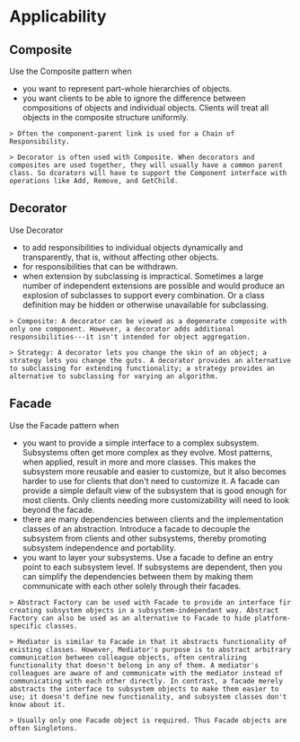 # Applicability

## Composite
Use the Composite pattern when
- you want to represent part-whole hierarchies of objects.
- you want clients to be able to ignore the difference between compositions of objects and individual objects. Clients will treat all objects in the composite structure uniformly.

```
> Often the component-parent link is used for a Chain of Responsibility.

> Decorator is often used with Composite. When decorators and composites are used together, they will usually have a common parent class. So dcorators will have to support the Component interface with operations like Add, Remove, and GetChild.
```

## Decorator
Use Decorator
- to add responsibilities to individual objects dynamically and transparently, that is, without affecting other objects.
- for responsibilities that can be withdrawn.
- when extension by subclassing is impractical. Sometimes a large number of independent extensions are possible and would produce an explosion of subclasses to support every combination. Or a class definition may be hidden or otherwise unavailable for subclassing.

```
> Composite: A decorator can be viewed as a degenerate composite with only one component. However, a decorator adds additional responsibilities---it isn't intended for object aggregation.

> Strategy: A decorator lets you change the skin of an object; a strategy lets you change the guts. A decorator provides an alternative to subclassing for extending functionality; a strategy provides an alternative to subclassing for varying an algorithm.
```

## Facade
Use the Facade pattern when
- you want to provide a simple interface to a complex subsystem. Subsystems often get more complex as they evolve. Most patterns, when applied, result in more and more classes. This makes the subsystem more reusable and easier to customize, but it also becomes harder to use for clients that don't need to customize it. A facade can provide a simple default view of the subsystem that is good enough for most clients. Only clients needing more customizability will need to look beyond the facade.
- there are many dependencies between clients and the implementation classes of an abstraction. Introduce a facade to decouple the subsystem from clients and other subsystems, thereby promoting subsystem independence and portability.
- you want to layer your subsystems. Use a facade to define an entry point to each subsystem level. If subsystems are dependent, then you can simplify the dependencies between them by making them communicate with each other solely through their facades.

```
> Abstract Factory can be used with Facade to provide an interface fir creating subsystem objects in a subsystem-independant way. Abstract Factory can also be used as an alternative to Facade to hide platform-specific classes.

> Mediator is similar to Facade in that it abstracts functionality of existing classes. However, Mediator's purpose is to abstract arbitrary communication between colleague objects, often centralizing functionality that doesn't belong in any of them. A mediator's colleagues are aware of and communicate with the mediator instead of communicating with each other directly. In contrast, a facade merely abstracts the interface to subsystem objects to make them easier to use; it doesn't define new functionality, and subsystem classes don't know about it.

> Usually only one Facade object is required. Thus Facade objects are often Singletons.
```